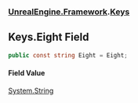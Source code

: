 ### [UnrealEngine.Framework](UnrealEngine_Framework.md 'UnrealEngine.Framework').[Keys](Keys.md 'UnrealEngine.Framework.Keys')
## Keys.Eight Field
```csharp
public const string Eight = Eight;
```
#### Field Value
[System.String](https://docs.microsoft.com/en-us/dotnet/api/System.String 'System.String')
